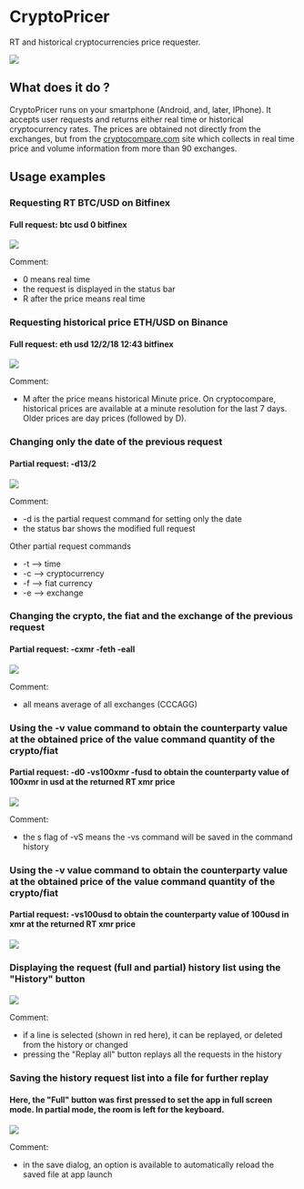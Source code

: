 # CryptoPricer
RT and historical cryptocurrencies price requester.

![](screenshots/CryptoPricerWebp.net-gifmaker.gif)


## What does it do ?
CryptoPricer runs on your smartphone (Android, and, later, IPhone). It accepts user requests
and returns either real time or historical cryptocurrency rates. The prices are obtained not
directly from the exchanges, but from the [cryptocompare.com](http://cryptocompare.com) site which collects in 
real time price and volume information from more than 90 exchanges.


## Usage examples
### Requesting RT BTC/USD on Bitfinex
#### Full request: btc usd 0 bitfinex
![](screenshots/Screenshot_2018-02-16-21-33-53.jpg)

Comment: 
* 0 means real time
* the request is displayed in the status bar
* R after the price means real time


### Requesting historical price ETH/USD on Binance
#### Full request: eth usd 12/2/18 12:43 bitfinex
![](screenshots/Screenshot_2018-02-16-21-36-07.jpg)

Comment: 
* M after the price means historical Minute price. On cryptocompare, historical prices are available at a minute resolution for the last 7 days. Older prices are day prices (followed by D).


### Changing only the date of the previous request
#### Partial request: -d13/2
![](screenshots/Screenshot_2018-02-16-21-37-13.jpg)

Comment: 
* -d is the partial request command for setting only the date
* the status bar shows the modified full request

Other partial request commands
* -t --> time
* -c --> cryptocurrency
* -f --> fiat currency
* -e --> exchange


### Changing the crypto, the fiat and the exchange of the previous request
#### Partial request: -cxmr -feth -eall
![](screenshots/Screenshot_2018-02-16-21-40-04.jpg)

Comment: 
* all means average of all exchanges (CCCAGG)


### Using the -v value command to obtain the counterparty value at the obtained price of the value command quantity of the crypto/fiat
#### Partial request: -d0 -vs100xmr -fusd to obtain the counterparty value of 100xmr in usd at the returned RT xmr price
![](screenshots/Screenshot_2018-02-16-21-40-41.jpg)

Comment: 
* the s flag of -vS means the -vs command will be saved in the command history


### Using the -v value command to obtain the counterparty value at the obtained price of the value command quantity of the crypto/fiat
#### Partial request: -vs100usd to obtain the counterparty value of 100usd in xmr at the returned RT xmr price
![](screenshots/Screenshot_2018-02-16-21-41-50.jpg)


### Displaying the request (full and partial) history list using the "History" button
#### 
![](screenshots/Screenshot_2018-02-16-21-42-39.jpg)

Comment: 
* if a line is selected (shown in red here), it can be replayed, or deleted from the history or changed
* pressing the "Replay all" button replays all the requests in the history


### Saving the history request list into a file for further replay
#### Here, the "Full" button was first pressed to set the app in full screen mode. In partial mode, the room is left for the keyboard.
![](screenshots/Screenshot_2018-02-16-21-43-38.jpg)

Comment: 
* in the save dialog, an option is available to automatically reload the saved file at app launch

